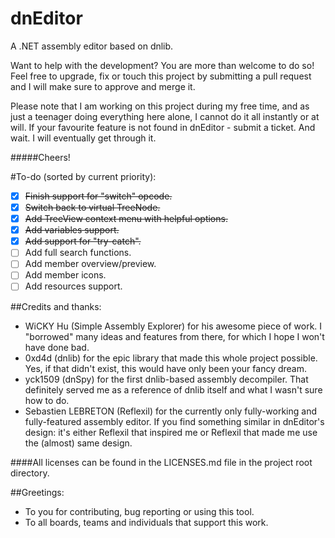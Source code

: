 dnEditor
========

A .NET assembly editor based on dnlib.

Want to help with the development? You are more than welcome to do so!
Feel free to upgrade, fix or touch this project by submitting a pull request and I will 
make sure to approve and merge it.

Please note that I am working on this project during my free time, and as just a teenager doing everything
here alone, I cannot do it all instantly or at will. If your favourite feature is not found in dnEditor - submit
a ticket. And wait. I will eventually get through it.

#####Cheers!

#To-do (sorted by current priority):
 - [x] ~~Finish support for "switch" opcode.~~
 - [x] ~~Switch back to virtual TreeNode.~~
 - [x] ~~Add TreeView context menu with helpful options.~~
 - [x] ~~Add variables support.~~
 - [x] ~~Add support for "try-catch".~~
 - [ ] Add full search functions.
 - [ ] Add member overview/preview.
 - [ ] Add member icons.
 - [ ] Add resources support.

##Credits and thanks:
 - WiCKY Hu (Simple Assembly Explorer) for his awesome piece of work. I "borrowed" many ideas and features
 from there, for which I hope I won't have done bad.
 - 0xd4d (dnlib) for the epic library that made this whole project possible. Yes, if that didn't exist,
 this would have only been your fancy dream.
 - yck1509 (dnSpy) for the first dnlib-based assembly decompiler. That definitely served me as a
 reference of dnlib itself and what I wasn't sure how to do.
 - Sebastien LEBRETON (Reflexil) for the currently only fully-working and fully-featured assembly
 editor. If you find something similar in dnEditor's design: it's either Reflexil that inspired me
 or Reflexil that made me use the (almost) same design.
 
####All licenses can be found in the LICENSES.md file in the project root directory.
 
##Greetings:
 - To you for contributing, bug reporting or using this tool.
 - To all boards, teams and individuals that support this work.